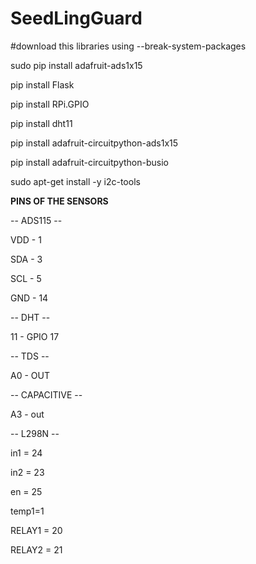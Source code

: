 # SeedLingGuard

#download this libraries using --break-system-packages


sudo pip install adafruit-ads1x15

pip install Flask

pip install RPi.GPIO

pip install dht11

pip install adafruit-circuitpython-ads1x15

pip install adafruit-circuitpython-busio

sudo apt-get install -y i2c-tools


******PINS OF THE SENSORS******


-- ADS115 --

VDD - 1

SDA - 3

SCL - 5

GND - 14


-- DHT --

11 - GPIO 17


-- TDS --

A0 - OUT

-- CAPACITIVE --

A3 - out


-- L298N --

in1 = 24

in2 = 23

en = 25

temp1=1


RELAY1 = 20

RELAY2 = 21



